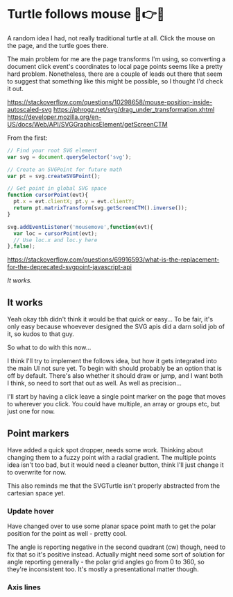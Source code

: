 Turtle follows mouse 🐢👉🐭
===========================


A random idea I had, not really traditional turtle at all.
Click the mouse on the page, and the turtle goes there.

The main problem for me are the page transforms I'm using, so converting a document click event's coordinates to local page points seems like a pretty hard problem.
Nonetheless, there are a couple of leads out there that seem to suggest that something like this might be possible, so I thought I'd check it out.


https://stackoverflow.com/questions/10298658/mouse-position-inside-autoscaled-svg
https://phrogz.net/svg/drag_under_transformation.xhtml
https://developer.mozilla.org/en-US/docs/Web/API/SVGGraphicsElement/getScreenCTM


From the first:
```js
// Find your root SVG element
var svg = document.querySelector('svg');

// Create an SVGPoint for future math
var pt = svg.createSVGPoint();

// Get point in global SVG space
function cursorPoint(evt){
  pt.x = evt.clientX; pt.y = evt.clientY;
  return pt.matrixTransform(svg.getScreenCTM().inverse());
}

svg.addEventListener('mousemove',function(evt){
  var loc = cursorPoint(evt);
  // Use loc.x and loc.y here
},false);
```


https://stackoverflow.com/questions/69916593/what-is-the-replacement-for-the-deprecated-svgpoint-javascript-api



*It works.*


It works
--------

Yeah okay tbh didn't think it would be that quick or easy...
To be fair, it's only easy because whoevever designed the SVG apis did a darn solid job of it, so kudos to that guy.

So what to do with this now...

I think I'll try to implement the follows idea, but how it gets integrated into the main UI not sure yet.
To begin with should probably be an option that is off by default.
There's also whether it should draw or jump, and I want both I think, so need to sort that out as well.
As well as precision...

I'll start by having a click leave a single point marker on the page that moves to wherever you click.
You could have multiple, an array or groups etc, but just one for now.


Point markers
-------------

Have added a quick spot dropper, needs some work.
Thinking about changing them to a fuzzy point with a radial gradient.
The multiple points idea isn't too bad, but it would need a cleaner button, think I'll just change it to overwrite for now.

This also reminds me that the SVGTurtle isn't properly abstracted from the cartesian space yet.


### Update hover

Have changed over to use some planar space point math to get the polar position for the point as well - pretty cool.

The angle is reporting negative in the second quadrant (cw) though, need to fix that so it's positive instead.
Actually might need some sort of solution for angle reporting generally - the polar grid angles go from 0 to 360, so they're inconsistent too.
It's mostly a presentational matter though.


### Axis lines